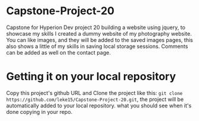# Capstone-Project-20
Capstone for Hyperion Dev project 20 building a website using jquery, to showcase my skills I created a dummy website of my photography website. You can like images, and they will be added to the saved images pages, this also shows a little of my skills in saving local storage sessions. Comments can be added as well on the contact page.

# Getting it on your local repository
Copy this project's github URL and Clone the project like this:
`git clone https://github.com/leke15/Capstone-Project-20.git`, the project will be automatically added to your local repository.
what you should see when it's done copying in your repo.
